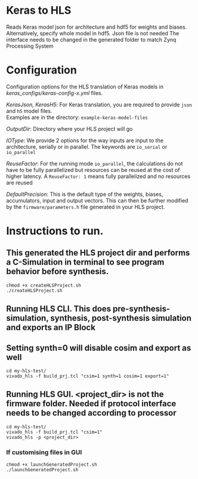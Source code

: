 # Keras to HLS 

Reads Keras model json for architecture and hdf5 for weights and biases.
Alternatively, specify whole model in hdf5. Json file is not needed
The interface needs to be changed in the generated folder to match Zynq Processing System

# Configuration

Configuration options for the HLS translation of Keras models in *keras_configs/keras-config-x.yml* files.

*KerasJson, KerasH5*: For Keras translation, you are required to provide `json` and `h5` model files.  
Examples are in the directory: `example-keras-model-files`

*OutputDir*: Directory where your HLS project will go

*IOType*: We provide 2 options for the way inputs are input to the architecture, serially or in parallel.  The keywords are `io_serial` or `io_parallel`

*ReuseFactor*: For the running mode `io_parallel`, the calculations do not have to be fully parallelized but resources can be reused at the cost of higher latency.  A `ReuseFactor: 1` means fully parallelized and no resources are reused

*DefaultPrecision*: This is the default type of the weights, biases, accumulators, input and output vectors.  This can then be further modified by the `firmware/parameters.h` file generated in your HLS project.


# Instructions to run. 

## This generated the HLS project dir and performs a C-Simulation in terminal to see program behavior before synthesis.
```
chmod +x createHLSProject.sh
./createHLSProject.sh
```

## Running HLS CLI. This does pre-synthesis-simulation, synthesis, post-synthesis simulation and exports an IP Block
## Setting synth=0 will disable cosim and export as well
```
cd my-hls-test/
vivado_hls -f build_prj.tcl "csim=1 synth=1 cosim=1 export=1"
```

## Running HLS GUI. <project_dir> is not the firmware folder. Needed if protocol interface needs to be changed according to processor
```
cd my-hls-test/
vivado_hls -f build_prj.tcl "csim=1"
vivado_hls -p <project_dir>
```
### If customising files in GUI
```
chmod +x launchGeneratedProject.sh
./launchGeneratedProject.sh
```
